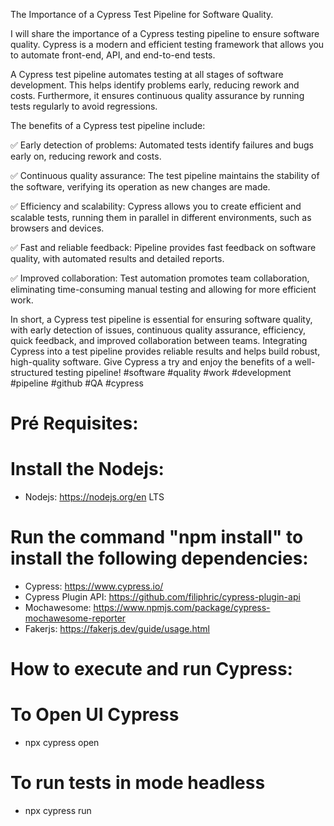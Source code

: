 The Importance of a Cypress Test Pipeline for Software Quality.

I will share the importance of a Cypress testing pipeline to ensure software quality. Cypress is a modern and efficient testing framework that allows you to automate front-end, API, and end-to-end tests.

A Cypress test pipeline automates testing at all stages of software development. This helps identify problems early, reducing rework and costs. Furthermore, it ensures continuous quality assurance by running tests regularly to avoid regressions.

The benefits of a Cypress test pipeline include:

✅ Early detection of problems: Automated tests identify failures and bugs early on, reducing rework and costs.

✅ Continuous quality assurance: The test pipeline maintains the stability of the software, verifying its operation as new changes are made.

✅ Efficiency and scalability: Cypress allows you to create efficient and scalable tests, running them in parallel in different environments, such as browsers and devices.

✅ Fast and reliable feedback: Pipeline provides fast feedback on software quality, with automated results and detailed reports.

✅ Improved collaboration: Test automation promotes team collaboration, eliminating time-consuming manual testing and allowing for more efficient work.

In short, a Cypress test pipeline is essential for ensuring software quality, with early detection of issues, continuous quality assurance, efficiency, quick feedback, and improved collaboration between teams.
Integrating Cypress into a test pipeline provides reliable results and helps build robust, high-quality software. Give Cypress a try and enjoy the benefits of a well-structured testing pipeline! #software #quality #work #development #pipeline #github #QA #cypress

# Pré Requisites:

# Install the Nodejs:

- Nodejs: https://nodejs.org/en LTS

# Run the command "npm install" to install the following dependencies:

- Cypress: https://www.cypress.io/
- Cypress Plugin API: https://github.com/filiphric/cypress-plugin-api
- Mochawesome: https://www.npmjs.com/package/cypress-mochawesome-reporter
- Fakerjs: https://fakerjs.dev/guide/usage.html
  

# How to execute and run Cypress:

# To Open UI Cypress
- npx cypress open
# To run tests in mode headless
- npx cypress run
